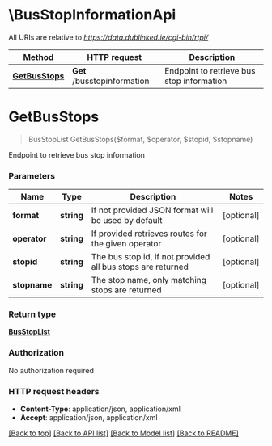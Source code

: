 # \BusStopInformationApi

All URIs are relative to *https://data.dublinked.ie/cgi-bin/rtpi/*

Method | HTTP request | Description
------------- | ------------- | -------------
[**GetBusStops**](BusStopInformationApi.md#GetBusStops) | **Get** /busstopinformation | Endpoint to retrieve bus stop information


# **GetBusStops**
> BusStopList GetBusStops($format, $operator, $stopid, $stopname)

Endpoint to retrieve bus stop information


### Parameters

Name | Type | Description  | Notes
------------- | ------------- | ------------- | -------------
 **format** | **string**| If not provided JSON format will be used by default | [optional] 
 **operator** | **string**| If provided retrieves routes for the given operator | [optional] 
 **stopid** | **string**| The bus stop id, if not provided all bus stops are returned | [optional] 
 **stopname** | **string**| The stop name, only matching stops are returned | [optional] 

### Return type

[**BusStopList**](BusStopList.md)

### Authorization

No authorization required

### HTTP request headers

 - **Content-Type**: application/json, application/xml
 - **Accept**: application/json, application/xml

[[Back to top]](#) [[Back to API list]](../README.md#documentation-for-api-endpoints) [[Back to Model list]](../README.md#documentation-for-models) [[Back to README]](../README.md)

